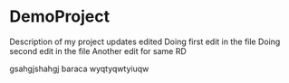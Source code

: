# DemoProject
 Description of my project updates edited
 Doing first edit in the file
 Doing second edit in the file
 Another edit for same RD

gsahgjshahgj
baraca
wyqtyqwtyiuqw
